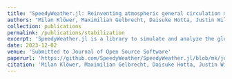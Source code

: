 ```yaml
---
title: "SpeedyWeather.jl: Reinventing atmospheric general circulation models towards interactivity and extensibility"
authors: "Milan Klöwer, Maximilian Gelbrecht, Daisuke Hotta, Justin Willmert, Simone Silvestri, Gregory L. Wagner, **Alistair White**, Sam Hatfield, Tom Kimpson, Navid C. Constantinou, and Chris Hill"
collection: publications
permalink: /publications/stabilization
excerpt: 'SpeedyWeather.jl is a library to simulate and analyze the global atmospheric circulation on the sphere....'
date: 2023-12-02
venue: 'Submitted to Journal of Open Source Software'
paperurl: 'https://github.com/SpeedyWeather/SpeedyWeather.jl/blob/mk/josspaper/docs/joss/paper.pdf'
citation: 'Milan Klöwer, Maximilian Gelbrecht, Daisuke Hotta, Justin Willmert, Simone Silvestri, Gregory L. Wagner, **Alistair White**, Sam Hatfield, Tom Kimpson, Navid C. Constantinou, and Chris Hill. SpeedyWeather.jl: Reinventing atmospheric general circulation models towards interactivity and extensibility. Submitted to *Journal of Open Source Software*.'
---
```

